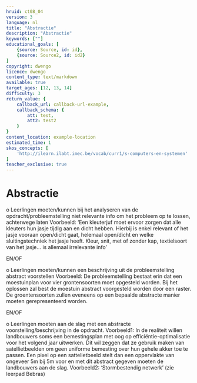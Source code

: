 ```yaml
---
hruid: ct08_04
version: 3
language: nl
title: "Abstractie"
description: "Abstractie"
keywords: [""]
educational_goals: [
    {source: Source, id: id}, 
    {source: Source2, id: id2}
]
copyright: dwengo
licence: dwengo
content_type: text/markdown
available: true
target_ages: [12, 13, 14]
difficulty: 3
return_value: {
    callback_url: callback-url-example,
    callback_schema: {
        att: test,
        att2: test2
    }
}
content_location: example-location
estimated_time: 1
skos_concepts: [
    'http://ilearn.ilabt.imec.be/vocab/curr1/s-computers-en-systemen'
]
teacher_exclusive: true
---
```


# Abstractie

o	Leerlingen moeten/kunnen bij het analyseren van de opdracht/probleemstelling niet relevante info om het probleem op te lossen, achterwege laten
Voorbeeld: ‘Een kleuterjuf moet ervoor zorgen dat alle kleuters hun jasje tijdig aan en dicht hebben. Hierbij is enkel relevant of het jasje vooraan open/dicht gaat, helemaal open/dicht en welke sluitingstechniek het jasje heeft. Kleur, snit, met of zonder kap, textielsoort van het jasje… is allemaal irrelevante info’

EN/OF

o	Leerlingen moeten/kunnen een beschrijving uit de probleemstelling abstract voorstellen 
Voorbeeld: De probleemstelling bestaat erin dat een moestuinplan voor vier grontensoorten moet opgesteld worden. Bij het oplossen zal best de moestuin abstract voorgesteld worden door een raster. De groentensoorten zullen eveneens op een bepaalde abstracte manier moeten gerepresenteerd worden.

EN/OF

o	Leerlingen moeten aan de slag met een abstracte voorstelling/beschrijving in de opdracht. 
Voorbeeld1: In de realiteit willen landbouwers soms een bemestingsplan met oog op efficiëntie-optimalisatie voor het volgend jaar uitwerken. Dit wil zeggen dat ze gebruik maken van satellietbeelden om geen uniforme bemesting over hun gehele akker toe te passen. Een pixel op een sattelietbeeld stelt dan een oppervlakte van ongeveer 5m bij 5m voor en met dit abstract gegeven moeten de landbouwers aan de slag.
Voorbeeld2: ‘Stormbestendig netwerk’ (zie leerpad Bebras)
